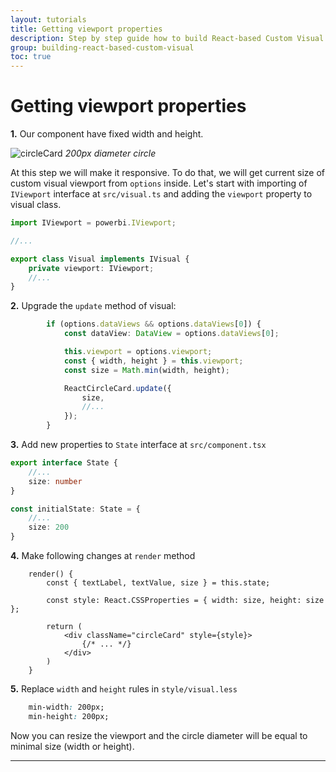 ```yaml
---
layout: tutorials
title: Getting viewport properties
description: Step by step guide how to build React-based Custom Visual
group: building-react-based-custom-visual
toc: true
---
```



# Getting viewport properties


__1.__ Our component have fixed width and height. 

![circleCard](../images/circleCard.png)
_200px diameter circle_

At this step we will make it responsive. To do that, we will get current size of custom visual viewport from `options` inside. Let's start with importing of `IViewport` interface at `src/visual.ts` and adding the `viewport` property to visual class.

  ```typescript
  import IViewport = powerbi.IViewport;

  //...

  export class Visual implements IVisual {
      private viewport: IViewport;
      //...
  }
  ```

__2.__ Upgrade the `update` method of visual:

  ```typescript
          if (options.dataViews && options.dataViews[0]) {
              const dataView: DataView = options.dataViews[0];

              this.viewport = options.viewport;
              const { width, height } = this.viewport;
              const size = Math.min(width, height);

              ReactCircleCard.update({
                  size,
                  //...
              });
          }
  ```

__3.__ Add new properties to `State` interface at `src/component.tsx`

  ```typescript
  export interface State {
      //...
      size: number
  }

  const initialState: State = {
      //...
      size: 200
  }
  ```

__4.__ Make following changes at `render` method

  ```tsx
      render() {
          const { textLabel, textValue, size } = this.state;

          const style: React.CSSProperties = { width: size, height: size };

          return (
              <div className="circleCard" style={style}>
                  {/* ... */}
              </div>
          )
      }
  ```

__5.__ Replace `width` and `height` rules in `style/visual.less`

  ```css
      min-width: 200px;
      min-height: 200px;
  ```

  Now you can resize the viewport and the circle diameter will be equal to minimal size (width or height).

---------
